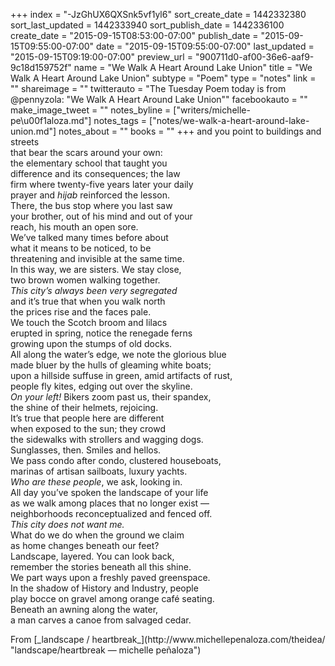 +++
index = "-JzGhUX6QXSnk5vf1yl6"
sort_create_date = 1442332380
sort_last_updated = 1442333940
sort_publish_date = 1442336100
create_date = "2015-09-15T08:53:00-07:00"
publish_date = "2015-09-15T09:55:00-07:00"
date = "2015-09-15T09:55:00-07:00"
last_updated = "2015-09-15T09:19:00-07:00"
preview_url = "900711d0-af00-36e6-aaf9-9c18d159752f"
name = "We Walk A Heart Around Lake Union"
title = "We Walk A Heart Around Lake Union"
subtype = "Poem"
type = "notes"
link = ""
shareimage = ""
twitterauto = "The Tuesday Poem today is from @pennyzola: \"We Walk A Heart Around Lake Union\""
facebookauto = ""
make_image_tweet = ""
notes_byline = ["writers/michelle-pe\u00f1aloza.md"]
notes_tags = ["notes/we-walk-a-heart-around-lake-union.md"]
notes_about = ""
books = ""
+++
and you point to buildings and streets<br>
that bear the scars around your own:<br>
the elementary school that taught you<br>
difference and its consequences; the law <br>
firm where twenty-five years later your daily<br>
prayer and _hijab_ reinforced the lesson.<br> 
There, the bus stop where you last saw<br> 
your brother, out of his mind and out of your<br>
reach, his mouth an open sore.<br>
We’ve talked many times before about <br>
what it means to be noticed, to be<br>
threatening and invisible at the same time.<br> 
In this way, we are sisters. We stay close,<br> 
two brown women walking together.<br>
_This city’s always been very segregated_<br>
and it’s true that when you walk north<br>
the prices rise and the faces pale.<br>
We touch the Scotch broom and lilacs <br>
erupted in spring, notice the renegade ferns <br>
growing upon the stumps of old docks.<br> 
All along the water’s edge, we note the glorious blue<br>
made bluer by the hulls of gleaming white boats;<br>
upon a hillside suffuse in green, amid artifacts of rust,<br>
people fly kites, edging out over the skyline.<br>
_On your left!_ Bikers zoom past us, their spandex, <br>
the shine of their helmets, rejoicing. <br>
It’s true that people here are different <br>
when exposed to the sun; they crowd <br>
the sidewalks with strollers and wagging dogs. <br>
Sunglasses, then. Smiles and hellos.<br>
We pass condo after condo, clustered houseboats, <br>
marinas of artisan sailboats, luxury yachts.<br>
_Who are these people_, we ask, looking in.<br>
All day you’ve spoken the landscape of your life<br>
as we walk among places that no longer exist &mdash;<br>
neighborhoods reconceptualized and fenced off.<br>
_This city does not want me._<br>
What do we do when the ground we claim<br>
as home changes beneath our feet?<br>
Landscape, layered. You can look back, <br>
remember the stories beneath all this shine.<br>
We part ways upon a freshly paved greenspace.<br>
In the shadow of History and Industry, people <br>
play bocce on gravel among orange café seating.<br>
Beneath an awning along the water, <br>
a man carves a canoe from salvaged cedar.

<p class="intro">From [_landscape / heartbreak_](http://www.michellepenaloza.com/theidea/ "landscape/heartbreak — michelle peñaloza")</p>
